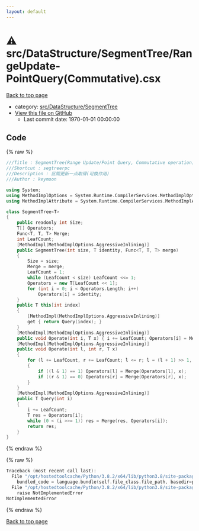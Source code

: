 ```yaml
---
layout: default
---
```


<!-- mathjax config similar to math.stackexchange -->
<script type="text/javascript" async
  src="https://cdnjs.cloudflare.com/ajax/libs/mathjax/2.7.5/MathJax.js?config=TeX-MML-AM_CHTML">
</script>
<script type="text/x-mathjax-config">
  MathJax.Hub.Config({
    TeX: { equationNumbers: { autoNumber: "AMS" }},
    tex2jax: {
      inlineMath: [ ['$','$'] ],
      processEscapes: true
    },
    "HTML-CSS": { matchFontHeight: false },
    displayAlign: "left",
    displayIndent: "2em"
  });
</script>

<script type="text/javascript" src="https://cdnjs.cloudflare.com/ajax/libs/jquery/3.4.1/jquery.min.js"></script>
<script src="https://cdn.jsdelivr.net/npm/jquery-balloon-js@1.1.2/jquery.balloon.min.js" integrity="sha256-ZEYs9VrgAeNuPvs15E39OsyOJaIkXEEt10fzxJ20+2I=" crossorigin="anonymous"></script>
<script type="text/javascript" src="../../../../assets/js/copy-button.js"></script>
<link rel="stylesheet" href="../../../../assets/css/copy-button.css" />


# :warning: src/DataStructure/SegmentTree/RangeUpdate-PointQuery(Commutative).csx

<a href="../../../../index.html">Back to top page</a>

* category: <a href="../../../../index.html#5953e6c7c1ed72d211284e9a01174d16">src/DataStructure/SegmentTree</a>
* <a href="{{ site.github.repository_url }}/blob/master/src/DataStructure/SegmentTree/RangeUpdate-PointQuery(Commutative).csx">View this file on GitHub</a>
    - Last commit date: 1970-01-01 00:00:00




## Code

<a id="unbundled"></a>
{% raw %}
```cpp
﻿///Title : SegmentTree(Range Update/Point Query, Commutative operation)
///Shortcut : segtreerpc
///Description : 区間更新一点取得(可換作用)
///Author : keymoon

using System;
using MethodImplOptions = System.Runtime.CompilerServices.MethodImplOptions;
using MethodImplAttribute = System.Runtime.CompilerServices.MethodImplAttribute;

class SegmentTree<T>
{
    public readonly int Size;
    T[] Operators;
    Func<T, T, T> Merge;
    int LeafCount;
    [MethodImpl(MethodImplOptions.AggressiveInlining)]
    public SegmentTree(int size, T identity, Func<T, T, T> merge)
    {
        Size = size;
        Merge = merge;
        LeafCount = 1;
        while (LeafCount < size) LeafCount <<= 1;
        Operators = new T[LeafCount << 1];
        for (int i = 0; i < Operators.Length; i++)
            Operators[i] = identity;
    }
    public T this[int index]
    {
        [MethodImpl(MethodImplOptions.AggressiveInlining)]
        get { return Query(index); }
    }
    [MethodImpl(MethodImplOptions.AggressiveInlining)]
    public void Operate(int i, T x) { i += LeafCount; Operators[i] = Merge(Operators[i], x); }
    [MethodImpl(MethodImplOptions.AggressiveInlining)]
    public void Operate(int l, int r, T x)
    {
        for (l += LeafCount, r += LeafCount; l <= r; l = (l + 1) >> 1, r = (r - 1) >> 1)
        {
            if ((l & 1) == 1) Operators[l] = Merge(Operators[l], x);
            if ((r & 1) == 0) Operators[r] = Merge(Operators[r], x);
        }
    }
    [MethodImpl(MethodImplOptions.AggressiveInlining)]
    public T Query(int i)
    {
        i += LeafCount;
        T res = Operators[i];
        while (0 < (i >>= 1)) res = Merge(res, Operators[i]);
        return res;
    }
}
```
{% endraw %}

<a id="bundled"></a>
{% raw %}
```cpp
Traceback (most recent call last):
  File "/opt/hostedtoolcache/Python/3.8.2/x64/lib/python3.8/site-packages/onlinejudge_verify/docs.py", line 340, in write_contents
    bundled_code = language.bundle(self.file_class.file_path, basedir=pathlib.Path.cwd())
  File "/opt/hostedtoolcache/Python/3.8.2/x64/lib/python3.8/site-packages/onlinejudge_verify/languages/csharpscript.py", line 108, in bundle
    raise NotImplementedError
NotImplementedError

```
{% endraw %}

<a href="../../../../index.html">Back to top page</a>

